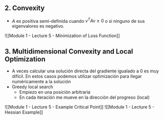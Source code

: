 
## 2. Convexity

- $A$ es positiva semi-definida cuando $v^TAv \geq 0$ o si ninguno de sus eigenvalores es negativo. 

![[Module 1 - Lecture 5 - Minimization of Loss Function]]

## 3. Multidimensional Convexity and Local Optimization

- A veces calcular una solución directa del gradiente igualado a 0 es muy difícil. En estos casos podemos utilizar optimización para llegar numéricamente a la solución
- Greedy local search
	- Empiezo en una posición arbitraria
	- En cada iteración me mueve en la dirección del progreso (local) 

![[Module 1 - Lecture 5 - Example Critical Point]]
![[Module 1 - Lecture 5 - Hessian Example]]


